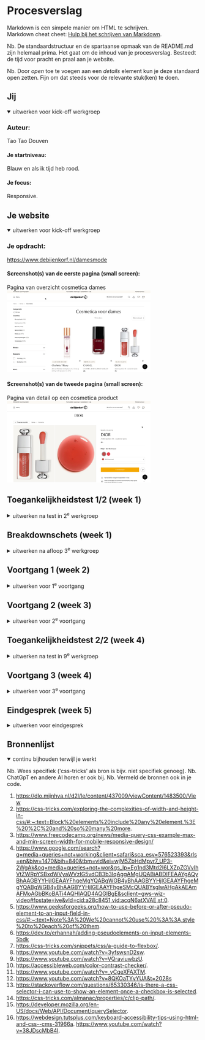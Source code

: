 # Procesverslag
Markdown is een simpele manier om HTML te schrijven.  
Markdown cheat cheet: [Hulp bij het schrijven van Markdown](https://github.com/adam-p/markdown-here/wiki/Markdown-Cheatsheet).

Nb. De standaardstructuur en de spartaanse opmaak van de README.md zijn helemaal prima. Het gaat om de inhoud van je procesverslag. Besteedt de tijd voor pracht en praal aan je website.

Nb. Door *open* toe te voegen aan een *details* element kun je deze standaard open zetten. Fijn om dat steeds voor de relevante stuk(ken) te doen.





## Jij

<details open>
  <summary>uitwerken voor kick-off werkgroep</summary>

  ### Auteur:
  Tao Tao Douven

  #### Je startniveau:
  Blauw en als ik tijd heb rood.

  #### Je focus:
  Responsive. 
 
</details>



## Je website

<details open>
  <summary>uitwerken voor kick-off werkgroep</summary>

  ### Je opdracht:
  https://www.debijenkorf.nl/damesmode 

  #### Screenshot(s) van de eerste pagina (small screen): 
  Pagina van overzicht cosmetica dames  
  <img src="images/cosmetica.jpeg" width="375px" alt="omschrijving van de pagina">

  #### Screenshot(s) van de tweede pagina (small screen):
  Pagina van detail op een cosmetica product  
  <img src="images/detail.jpeg" width="375px" alt="omschrijving van de pagina">
 
</details>



## Toegankelijkheidstest 1/2 (week 1)

<details>
  <summary>uitwerken na test in 2<sup>e</sup> werkgroep</summary>

  ### Bevindingen
  Lijst met je bevindingen die in de test naar voren kwamen:

  <img src="images/WCAGcheck1.jpeg" width="375px" alt="omschrijving van de pagina">
  <img src="images/WCAGcheck2.jpeg" width="375px" alt="omschrijving van de pagina">
  <img src="images/WCAGcheck3.jpeg" width="375px" alt="omschrijving van de pagina">
  <img src="images/WCAGcheck4.jpeg" width="375px" alt="omschrijving van de pagina">
  <img src="images/WCAGcheck5.jpeg" width="375px" alt="omschrijving van de pagina">

  Content:
  - Er zitten veel fouten in mijn html code.

  Keyboard:
  - Alles no, omdat ik nog niet met keyboard accesability bezig ben geweest.

  Mobile touch:
  - Nog niet rekening gehouden met horizontal scrolling.
  - Plaatsing van links nog niet goed.

  Headings:
  - Alles goed.

  List:
  - Alles goed.

  Images:
  - Nog niet rekening gehouden met attribute values.

  Media:
  - Nog niet van toepassing.

  Controlls:
  - Links zijn nog niet reconisable als links.
  - Controls hebben geen :focused state.
  - Heb geen skip links.

  Appearence:
  - Ik heb geen light/dark mode.
  - High contrast mode is niet gesuport.
  - Text kan je niet tot 200% doen.

  Animatie:
  - Nog niet van toepassing.

  Color contrast:
  - Bij sommige foto's is er sprake van text overlapping. 

</details>



## Breakdownschets (week 1)

<details>
  <summary>uitwerken na afloop 3<sup>e</sup> werkgroep</summary>

  ### de hele pagina: 
  <img src="readme-images/dummy-plaatje.jpg" width="375px" alt="breakdown van de hele pagina">

  ### dynamisch deel (bijv menu): 
  <img src="readme-images/dummy-plaatje.jpg" width="375px" alt="breakdown van een dynamisch deel">

  ### wellicht nog een dynamisch deel (bijv filter): 
  <img src="readme-images/dummy-plaatje.jpg" width="375px" alt="breakdown van nog een dynamisch deel">

</details>





## Voortgang 1 (week 2)

<details>
  <summary>uitwerken voor 1<sup>e</sup> voortgang</summary>

  ### Stand van zaken
  hier dit ging goed & dit was lastig (neem ook screenshots op van delen van je website en code)

 Ik ben in week 1 begonnen met eerst de navigatie balk te maken. Toen heb ik flexbox gebruikt om de list itemns naast elkaar en ruimte 
tussen elkaar te plaatsen. Dat lukte eerst niet omdat ik niet de juiste parents en childrens heb aangesproken. Nadat ik dat wel 
had gedaan is het gelukt. Het lukt mij niet om het midden stuk met alle cosmetica itemns naast elkaar in rijen te plaatsen. Ik probeerde 
met flex de itemns goed naast en onder elkaar te krijgen, maar het lukte alleen om de binnen de itemns zelf de foto en de tekst goed onder 
elkaar te plaatsen. 

Ik ga nu aan de slag met grid. Ik doe display grid op de body en maak 2 columns (voor in de main bij de filter optie en de cosmetica itmens) en maak 3 rows (voor de header, de filter + cosmetica itemns en de navigatie).  

Soms werkte sommige styles die ik in de css heb aangegeven niet, maar dat kwam omdat ik de verkeerde css selector had gebruikt of 
het verkeerde element had geselecteerd. Door itemns achtergrond kleur te geven kon ik zien hoeveel ruimte het in beslag nam en waar hij stond. 

Door een schema te tekenen met hoe ik de grid binnen elk onderdeel wil hebben, kon ik heel makkelijk en georganiseerd itemns op de 
juiste manier plaatsen binnen grids. 

Ook heb ik boven elk stukje css commands gezet met waarvoor de code bedoeld is om overzicht te geven. En heb ik met commands 
aangegeven binnen de css welke styling voor de body, header, main en footer bedoeld zijn. Dit hielp mij om code sneller terug te vinden. 

De rows in de grid namen waaren allemaal te hoog. ik had margin: 0; en padding:0; gebruikt maar dat werkte niet. Na het opzoeken op het internet kwam ik erachter dat je hight: fit-content; kunt gebruiken om ervoor te zorgen dat de hoogte de ruimte van de content inneemt. Nu was de header goed, maar body neemt teveel ruimte in. Door de parents een specifieke height te geven is het gelukt. 

De eerste pagina heeft een goed structuur en ga nu door naar begin maken van tweede pagina.

De pagina van de index.html werkte niet meer. Ik denk dat ik komt omdat ik de footer en header allebei de klassen heb gegeven en een van de twee pagina's de verkeerde class naam heb gebruikt. En uiteindelijk in de inspector kwamen de stijlen van de footer en header niet bij de inspector. die twee klasses bij het stijlen weg gehaalt en alles werkt. Nu staat de footer bij index.html staat niet goed, maar footer diorlipoil.html wel.

height op footer main header weg halen, kijken wat het probleem is. 

  ### Agenda voor meeting
  samen met je groepje opstellen

  | student 1      | student 2          | student 3    | student 4        |
  | ---            | ---                | ---          | ---              |
  | dit bespreken  | en dit             | en ik dit    | en dan ik dat    |
  | en dat ook nog | dit als er tijd is | nog een punt | dit wil ik zeker |
  | ...            | ...                | ...          | ...              |


  ### Verslag van meeting
  hier na afloop snel de uitkomsten van de meeting vastleggen

  - punt 1
  - punt 2
  - nog een punt
  - ...

</details>





## Voortgang 2 (week 3)

<details>
  <summary>uitwerken voor 2<sup>e</sup> voortgang</summary>

  ### Stand van zaken
  hier dit ging goed & dit was lastig (neem ook screenshots op van delen van je website en code)


  Ik ga in week 3 begin nu bezig met media queries om elk verschillend grote scherm anders te stijlen. Daarna ga ik nog een nav, karosel, maken die je navigeert door de pagina heen     waar je je op het moment plaats vind, met behulp van een form en input checkbox. 
  
  In de footer staat van de tekst rijen de tweede rij niet netjes onder elkaar. Waarschijnlijk wordt hij gestyled door andere code en hierdoor heb ik hem een display:block; gegeven     zodat hij wel goed staat.  
  
  Voor het karosel, navigatie, bij de main in cosmeticapagina zijn bij de "buttons" de pijltjes als je hem in en uit klikt hetzelfde. Ik ga dat veranderen door dat als je de lijst      uit klikt het pijltje naar boven wijst zodat het duidelijk word dat je hem weer terug kan klappen. Met deze video heb ik de button met een image gestijlt:                     https://dlo.mijnhva.nl/d2l/le/content/437009/viewContent/1483500/View           
  



  ### Agenda voor meeting
  samen met je groepje opstellen

  | student 1      | student 2          | student 3    | student 4        |
  | ---            | ---                | ---          | ---              |
  | dit bespreken  | en dit             | en ik dit    | en dan ik dat    |
  | en dat ook nog | dit als er tijd is | nog een punt | dit wil ik zeker |
  | ...            | ...                | ...          | ...              |


  ### Verslag van meeting
  hier na afloop snel de uitkomsten van de meeting vastleggen

  - punt 1
  - punt 2
  - nog een punt
- ...

</details>





## Toegankelijkheidstest 2/2 (week 4)

<details>
  <summary>uitwerken na test in 9<sup>e</sup> werkgroep</summary>

   <img src="images/mijnwcag1.jpeg" width="375px" alt="omschrijving van de pagina">
  <img src="images/mijnwcag2.jpeg" width="375px" alt="omschrijving van de pagina">
  <img src="images/mijnwcag3.jpeg" width="375px" alt="omschrijving van de pagina">
  <img src="images/mijnwcag4.jpeg" width="375px" alt="omschrijving van de pagina">
  <img src="images/mijnwcag5.jpeg" width="375px" alt="omschrijving van de pagina">

  ### Bevindingen
  Lijst met je bevindingen die in de test naar voren kwamen (geef ook aan wat er verbeterd is):

Content:
  - Er zitten geen fouten meer in mijn html code.

  Keyboard:
  - Alles is nogsteeds no, omdat ik nog niet met keyboard accesability bezig ben geweest.

  Mobile touch:
  - Nu ook nog niet rekening gehouden met horizontal scrolling.
  - Plaatsing van links nogsteeds niet goed.

  Headings:
  - Alles goed.

  List:
  - Alles goed.

  Images:
  - Hier ook weer nog niet rekening gehouden met attribute values.

  Media:
  - Niet van toepassing.

  Controlls:
  - Links zijn nog niet reconisable als links.
  - Controls hebben geen :focused state.
  - Heb geen skip links.

  Appearence:
  - Ik heb geen light/dark mode.
  - High contrast mode is niet gesuport.
  - Text kan je niet tot 200% doen.

  Animatie:
  - Nog niet van toepassing.

  Color contrast:
  - Bij sommige foto's is er sprake van text overlapping.
    
</details>





## Voortgang 3 (week 4)

<details>
  <summary>uitwerken voor 3<sup>e</sup> voortgang</summary>

  ### Stand van zaken
  hier dit ging goed & dit was lastig (neem ook screenshots op van delen van je website en code)

Ik ga nu tijdens de laatste week van de eerste les werken aan media queries. Ik begin met telefoon groote. Ik heb ook alle grootes van de media queries van px veranderd naar em. Het lukt me nog niet goed om de navigatie goed te stylen dus ik ga ze achtergrond kleuren geven om voor duidelijkheid te zorgen. 

Ik ben ook ondertussen nog bezig met de plaatsing van de elementen bij de tweede pagina en merk dat de elementen heel veel ruimte innemen en dat komt omdat ze automatisch de ruimte nemen die ze hebben https://css-tricks.com/exploring-the-complexities-of-width-and-height-in-css/#:~:text=Block%20elements%20include%20any%20element,%3E%20%2C%20and%20so%20many%20more.

Herkansing: Ik heb het niet gehaald om het vak gelijk te halen dus moet ik hem herkansen. Ik begin eerst met het valideren van mijn html en css. 
IK ben er achter gekomen dat ik een hoop fouten heb in mijn html code dus heb alle fouten eruit gehaald. Door de verandering in de html code,
klopt sommige css code niet en heb ik deze ook aangepast waar nodig. 

Beginnen met iphone groote media querie maken. gebruik dezer website om afmetingen te zien: https://www.freecodecamp.org/news/media-query-css-example-max-and-min-screen-width-for-mobile-responsive-design/
De media querie werkt niet en heb deze video gekeken 
https://www.google.com/search?q=media+queries+not+working&client=safari&sca_esv=576523393&rls=en&biw=1470&bih=840&tbm=vid&ei=wjM5ZbHdMpvr7_UP3-2WgAk&oq=media+queries+not+wor&gs_lp=Eg1nd3Mtd2l6LXZpZGVvIhVtZWRpYSBxdWVyaWVzIG5vdCB3b3IqAggAMgUQABiABDIFEAAYgAQyBhAAGBYYHjIGEAAYFhgeMgYQABgWGB4yBhAAGBYYHjIGEAAYFhgeMgYQABgWGB4yBhAAGBYYHjIGEAAYFhgeSMcQUABYsglwAHgAkAEAmAFMoAGbBKoBATi4AQHIAQD4AQGIBgE&sclient=gws-wiz-video#fpstate=ive&vld=cid:a28c8451,vid:acqN6atXVAE,st:0. 
Heb de code onder aan gezet en deed nogsteeds niet. Ik had er geen media type en heb dat nu wel gedaan. Ook gebruikte ik max-width en dan moet 
de volgorde van grootste naar kleinste scherm staan in de css code. Hierdoor werkte de media queries wel. 

In de navigatie word de link dames vervangen door een hamburger menu. Met psuedoclass ::before voeg ik via content een afbeelding toe. 
Plus met visebility. Bij de kleinere schermen zijn er buttons om te filteren ipv een tweede navigatie. Je kan niet met ::after een button toevoegen 
met css aan de html dus heb ik extra buttons aan de html gegeven en die bij de schermen waar ze niet nodig zijn niet zichtbaar gemaakt 
met display:none. 

Ik wil ook een zoekicoontje achter de search bar plaatsen (dmv ::after )maar dat lukt nog niet helemaal. Dat komt omdat dat niet mogelijk 
o.a door input field geen container is https://www.geeksforgeeks.org/how-to-use-before-or-after-pseudo-element-to-an-input-field-in-css/#:~:text=Note%3A%20We%20cannot%20use%20%3A%3A,style%20to%20each%20of%20them.
https://dev.to/erhannah/adding-pseudoelements-on-input-elements-5bdk ik voeg een span toe aan de li waar de input zit als oplossing. 
Dit werkt. Deze li geef ik display:flex en align itemns center zodat de input en span naast elkaar komen te staan. Voor flex uitleg:
https://css-tricks.com/snippets/css/a-guide-to-flexbox/. 

De buttons voor filteren in de kleine schermen kun je horizontaal scrollen en heb deze video gebruikt voor uitleg over hoe dat moet: 
https://www.youtube.com/watch?v=3yfswsnD2sw. 

Week voor inleveren herkansing: 
Ik kwam ook deze video tegen van over responsive lay-out https://www.youtube.com/watch?v=VQraviuwbzU. Hier word uitgelegd hoe je zo handig 
mogelijk een responsive lay-out kunt coderen met allerlei tips. Ik merkte zelf al dat ik te veel code aan het herhalen was met media 
queries en het niet de juiste manier was. Ik ga nu met deze tips zo min mogelijk code te herhalen. Ook geen fixed sizes gebruiken. 

Ook kwam ik er achter dat de grid op de body niet werkte. Nu staat er wel een grid op de body die bestaat uit drie rows: header, main en footer.
Doordat er een grid op de body zit staat de navigatie balk in de header niet goed en moet ik uitzoeken hoe ik dit kan oplossen. 
Alleen de header staat nu verkeerd, de andere elementen staan hetzelfde. Ik heb uiteindelijk geen grid op de body gezet omdat dat eigenlijk 
niet echt nodig is en het niet goed werkt voor de header. 

Omdat ik nu mobile first codeer dacht ik dat het handig was om de link van dames te vervangen voor een hamburger menu afbeelding, 
omdat dat word gebruikt bij mobile first. Ik wilde dan een ::before aan de afbeelding toevoegen met een link van dames en de 
afbeelding zelf dan hidden maken, maar je kunt geen link toevoegen. Ik kan dan of houden wat ik voorheen had (een link in de html
en ::before waarbij een hamburger menu word toegevoegd), of in de html een afbeelding en een link en dan bij mobile de afbeelding 
zichtbaar maken en bij grotere schermen de link zichtbaar maken. Ookal is het volgensmij makkelijker om voor de eerste optie te gaan,
is het denk ik meer semantisch correct om voor de tweede optie te gaan. 

Ik wilde meer leren over web accesability en heb daarom deze video bekeken https://www.youtube.com/watch?v=qr0ujkLLgmE. Het gaat hier 
over visual disibility, motor disibility, cognitif disibility, animation, ARIA roles en light/dark mode. Door de video weet ik een stuk 
beter hoe ik mijn website meer accesable kan maken. 

Om hier een begin aan te maken, start ik met te werken aan color contrast. Ik gebruik deze color contrast checker
https://accessibleweb.com/color-contrast-checker/. Ik heb de navigatie en de footer zwart gemaakt met witte tekst en de buttons donker rood 
met witte tekst. Verder heb ik alle tekst op witte achtergrond zwart gemaakt ipv grijs. 

Ook is het het best om geen tekst op je afbeeldingen te hebben voor accesability. Bij een aantal afbeeldingen die ik van de orginele bijenkorf 
website heb, bevatten tekst. Ik heb met Adobe photoshop de tekst eruit geshopt en die foto's vervangen voor de foto's met tekst. 
Tevens zijn de betaal icoontjes in de footer screenshots van de orginele website en bevatten een beige achtergrond. Het contrast tussen 
die beige achtergrond en de icoontjes is te laag, en hierdoor heb ik het beige er zorgvuldig uit geshopt en uiteraard weer de nieuwe foto's
vervangen voor de oude. Alle foto's waren jpeg's en geen png dus die heb ik omgezet naar png's. 

Nu ga ik een light en dark modus maken voor de website. Dit doe ik met hulp van deze video https://www.youtube.com/watch?v=_yCgeXFAXTM. 
De dark modus heb ik gemaakt met een media queries en was makkelijk om te maken. 

Onder mijn footer zit er heel veel wit ruimte en ik denk dat dat komt door de margin:0; voor * in de css, want als ik die uitzet dan is die 
ruimte onder de footer weg. 

Ik ga nu de tweede navigatiebalk verder stylen om te filteren. Met hulp van de docent en later deze video https://www.youtube.com/watch?v=8QKOaTYvYUA&t=2028s ga ik de filter balk maken. Ik had hem al wel eerder gemaakt, maar heb hem nog niet gestyled met css.
Ik wil dat deze code werkt: 

.cosmeticapagina main nav ul li:nth-child(3) form label input[type="checkbox"]:checked ~ ul{
	display: block;
} 

want zo kan ik de lijst laten zien wanneer je op de checkbox clicked, maar het werkt niet en ik weet niet waarom. Deze code: 
.cosmeticapagina main nav ul li:nth-child(3) form label input[type="checkbox"]:checked  werkt wel dus het komt denk ik doordat ik de 
lijst niet goed selecteer. Deze website heeft me geholpen te begrijpen waarom het selecteren niet lukte 
https://stackoverflow.com/questions/65330346/is-there-a-css-selector-i-can-use-to-show-an-element-once-a-checkbox-is-selected. 
Ik heb om het probleem op te lossen de ul (lijst) binnen de label te plaatsen waar de input ook is en met general sibling selector 
de ul geselecteerd. De ul was nog geen general sibling van de input en nu wel. Ik heb deze website gebruikt om meer te weten te komen over 
clip path: https://css-tricks.com/almanac/properties/c/clip-path/. 

Ik heb de code van de index.html door de validator gehaald en er zijn veel errors uit gekomen, die ga ik er allemaal uithalen. Een daarvan is dat een h2 geen child element van een label. Dus de h2 moet ik eruit halen maar daardoor heb je niet meer dat als je op de h2 klikt dat de list open klapt. In de label schrijf ik daarom de titel van de filter optie ipv een h2. Nu kan ik niet meer de h2:after gebruiken om de afbeelding van het pijltje achter de titel van de filter te krijgen. Hiervoor ga ik nu een span gebruiken. Nu heb ik ook niet het probleem dat ik heel veel css moet schrijven voor de h2:after = 	 /*karosel h2 pijltje toevoegen*/
.cosmeticapagina main nav ul li:nth-child(3) h2:after, li:nth-child(4) h2:after, li:nth-child(5) h2:after, li:nth-child(6) h2:after, li:nth-child(7) h2:after, li:nth-child(8) h2:after, li:nth-child(9) h2:after, li:nth-child(10) h2:after, li:nth-child(11) h2:after{
  content: "";
	position: relative;
	right: 0;
  background-image: url(../images/pijltjenaarbeneden.png);
	width: 2em;
	height: 1em;
	background-size: 1em;
	display: inline-block;
	background-repeat: no-repeat;
}
Nu kan ik deze code gebruiken: 

js gebruiken: https://developer.mozilla.org/en-US/docs/Web/API/Document/querySelector. 

Ik ga aria's toevoegen aan mijn html. Ik heb aria's aan buttons, input en meer toegevoegd. Ook als er op een link focus is heb ik die zwart gekleurd zodat het contrast goed is. https://webdesign.tutsplus.com/keyboard-accessibility-tips-using-html-and-css--cms-31966a. https://www.youtube.com/watch?v=38JDscMbB4I. 

Omdat ik rekening wilde houden met dark modus had ik de kleuren van de website veranderd, maar bij nadere inzien ga ik dit toch weer wat meer terug brengen naar minder heftigere kleuren die wel nog genoeg contrast hebben. De website zal er dan hopelijk iets estetischer en minder druk uitzien dan voorheen. 



  ### Agenda voor meeting
  samen met je groepje opstellen

  | student 1      | student 2          | student 3    | student 4        |
  | ---            | ---                | ---          | ---              |
  | dit bespreken  | en dit             | en ik dit    | en dan ik dat    |
  | en dat ook nog | dit als er tijd is | nog een punt | dit wil ik zeker |
  | ...            | ...                | ...          | ...              |


  ### Verslag van meeting
  hier na afloop snel de uitkomsten van de meeting vastleggen

  - punt 1
  - punt 2
  - nog een punt
  - ...

</details>





## Eindgesprek (week 5)

<details>
  <summary>uitwerken voor eindgesprek</summary>

  ### Je uitkomst - karakteristiek screenshots:
  <img src="images/screenshot1.jpeg" width="375px" alt="uitomst opdracht 1">
  <img src="images/screenshot2.jpeg" width="375px" alt="uitomst opdracht 1">
  <img src="images/screenshot3.jpeg" width="375px" alt="uitomst opdracht 1">
  <img src="images/screenshot4.jpeg" width="375px" alt="uitomst opdracht 1">
  <img src="images/screenshot5.jpeg" width="375px" alt="uitomst opdracht 1">
  <img src="images/screenshot6.jpeg" width="375px" alt="uitomst opdracht 1">


  ### Dit ging goed/Heb ik geleerd: 
  Ik vond dat ik de footer wel goed heb gemaakt en dat dat mij best goed af ging. Ik heb hier heel erg geleerd hoe je grid moet gebruiken en gebruik grid nu best vaak voor positioneren.
  <img src="images/screenshot6.jpeg" width="375px" alt="uitomst opdracht 1">
  


  ### Dit was lastig/Is niet gelukt:
  De filter buttons accesabel te maken. Je kunt door de buttons heen door te scrollen, maar dat is niet accesable voor iedereen en weet ook niet hoe ik dat kan doen. 
  Dit is overegens wel hoe het bij de bijenkorf website ook is gedaan. 

  <img src="images/screenshot5.jpeg" width="375px" alt="uitomst opdracht 1">
</details>





## Bronnenlijst

<details open>
  <summary>continu bijhouden terwijl je werkt</summary>

  Nb. Wees specifiek ('css-tricks' als bron is bijv. niet specifiek genoeg). 
  Nb. ChatGpT en andere AI horen er ook bij.
  Nb. Vermeld de bronnen ook in je code.

  1. https://dlo.mijnhva.nl/d2l/le/content/437009/viewContent/1483500/View
  2. https://css-tricks.com/exploring-the-complexities-of-width-and-height-in-css/#:~:text=Block%20elements%20include%20any%20element,%3E%20%2C%20and%20so%20many%20more.
  3.  https://www.freecodecamp.org/news/media-query-css-example-max-and-min-screen-width-for-mobile-responsive-design/
  4.  https://www.google.com/search?q=media+queries+not+working&client=safari&sca_esv=576523393&rls=en&biw=1470&bih=840&tbm=vid&ei=wjM5ZbHdMpvr7_UP3-2WgAk&oq=media+queries+not+wor&gs_lp=Eg1nd3Mtd2l6LXZpZGVvIhVtZWRpYSBxdWVyaWVzIG5vdCB3b3IqAggAMgUQABiABDIFEAAYgAQyBhAAGBYYHjIGEAAYFhgeMgYQABgWGB4yBhAAGBYYHjIGEAAYFhgeMgYQABgWGB4yBhAAGBYYHjIGEAAYFhgeSMcQUABYsglwAHgAkAEAmAFMoAGbBKoBATi4AQHIAQD4AQGIBgE&sclient=gws-wiz-video#fpstate=ive&vld=cid:a28c8451,vid:acqN6atXVAE,st:0.
  5.  https://www.geeksforgeeks.org/how-to-use-before-or-after-pseudo-element-to-an-input-field-in-css/#:~:text=Note%3A%20We%20cannot%20use%20%3A%3A,style%20to%20each%20of%20them.
  6.  https://dev.to/erhannah/adding-pseudoelements-on-input-elements-5bdk
  7.  https://css-tricks.com/snippets/css/a-guide-to-flexbox/.
  8.  https://www.youtube.com/watch?v=3yfswsnD2sw.
  9.  https://www.youtube.com/watch?v=VQraviuwbzU.
  10.  https://accessibleweb.com/color-contrast-checker/.
  11.  https://www.youtube.com/watch?v=_yCgeXFAXTM.
  12.  https://www.youtube.com/watch?v=8QKOaTYvYUA&t=2028s
  13.  https://stackoverflow.com/questions/65330346/is-there-a-css-selector-i-can-use-to-show-an-element-once-a-checkbox-is-selected.
  14.  https://css-tricks.com/almanac/properties/c/clip-path/.
  15. https://developer.mozilla.org/en-US/docs/Web/API/Document/querySelector.
  16.  https://webdesign.tutsplus.com/keyboard-accessibility-tips-using-html-and-css--cms-31966a. https://www.youtube.com/watch?v=38JDscMbB4I. 
</details>